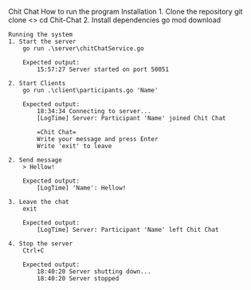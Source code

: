 Chit Chat
How to run the program
    Installation
    1. Clone the repository
        git clone <>
        cd Chit-Chat
    2. Install dependencies
        go mod download

    Running the system
    1. Start the server
        go run .\server\chitChatService.go

        Expected output:
            15:57:27 Server started on port 50051

    2. Start Clients 
        go run .\client\participants.go 'Name'

        Expected output:
            18:34:34 Connecting to server...
            [LogTime] Server: Participant 'Name' joined Chit Chat

            =Chit Chat=
            Write your message and press Enter
            Write 'exit' to leave

    2. Send message
        > Hellow!

        Expected output:
            [LogTime] 'Name': Hellow!
    
    3. Leave the chat
        exit

        Expected output:
            [LogTime] Server: Participant 'Name' left Chit Chat

    4. Stop the server
        Ctrl+C 

        Expected output:
            18:40:20 Server shutting down...
            18:40:20 Server stopped